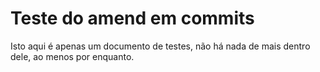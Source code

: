 # Teste do amend em commits

Isto aqui é apenas um documento de testes, não há nada de mais
dentro dele, ao menos por enquanto.


